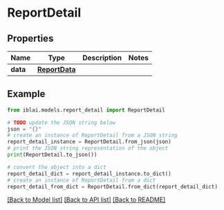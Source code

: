 # ReportDetail


## Properties

Name | Type | Description | Notes
------------ | ------------- | ------------- | -------------
**data** | [**ReportData**](ReportData.md) |  | 

## Example

```python
from iblai.models.report_detail import ReportDetail

# TODO update the JSON string below
json = "{}"
# create an instance of ReportDetail from a JSON string
report_detail_instance = ReportDetail.from_json(json)
# print the JSON string representation of the object
print(ReportDetail.to_json())

# convert the object into a dict
report_detail_dict = report_detail_instance.to_dict()
# create an instance of ReportDetail from a dict
report_detail_from_dict = ReportDetail.from_dict(report_detail_dict)
```
[[Back to Model list]](../README.md#documentation-for-models) [[Back to API list]](../README.md#documentation-for-api-endpoints) [[Back to README]](../README.md)


